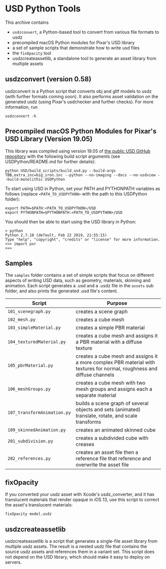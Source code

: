 # USD Python Tools

This archive contains
- `usdzconvert`, a Python-based tool to convert from various file formats to usdz
- precompiled macOS Python modules for Pixar's USD library
- a set of sample scripts that demonstrate how to write usd files
- the `fixOpacity` tool
- usdzcreateassetlib, a standalone tool to generate an asset library from multiple assets

## usdzconvert (version 0.58)

usdzconvert is a Python script that converts obj and gltf models to usdz (with further formats coming soon).
It also performs asset validation on the generated usdz (using Pixar's usdchecker and further checks).
For more information, run 

    usdzconvert -h

## Precompiled macOS Python Modules for Pixar's USD Library (Version 19.05)

This library was compiled using version 19.05 of [the public USD GitHub repository](http://openusd.org) with the following build script arguments (see USDPython/README.md for further details):

    python USD/build_scripts/build_usd.py --build-args TBB,extra_inc=big_iron.inc --python --no-imaging --docs --no-usdview --build-monolithic USDPython

To start using USD in Python, set your PATH and PYTHONPATH variables as follows (replace `<PATH_TO_USDPYTHON>` with the path to this USDPython folder):

    export PATH=$PATH:<PATH_TO_USDPYTHON>/USD
    export PYTHONPATH=$PYTHONPATH:<PATH_TO_USDPYTHON>/USD

You should then be able to start using the USD library in Python:

    > python     
    Python 2.7.10 (default, Feb 22 2019, 21:55:15) 
    Type "help", "copyright", "credits" or "license" for more information.
    >>> import pxr
    >>> 

## Samples

The `samples` folder contains a set of simple scripts that focus on different aspects of writing USD data, such as geometry, materials, skinning and animation. 
Each script generates a .usd and a .usdz file in the `assets` sub folder, and also prints the generated .usd file's content.

| Script | Purpose |
| ------ | --- |
| `101_scenegraph.py` | creates a scene graph |
| `102_mesh.py` | creates a cube mesh |
| `103_simpleMaterial.py` | creates a simple PBR material |
| `104_texturedMaterial.py` | creates a cube mesh and assigns it a PBR material with a diffuse texture |
| `105_pbrMaterial.py` | creates a cube mesh and assigns it a more complex PBR material with textures for normal, roughness and diffuse channels |
| `106_meshGroups.py` | creates a cube mesh with two mesh groups and assigns each a separate material |
| `107_transformAnimation.py` |  builds a scene graph of several objects and sets (animated) translate, rotate, and scale transforms |
| `109_skinnedAnimation.py` | creates an animated skinned cube |
| `201_subdivision.py` | creates a subdivided cube with creases |
| `202_references.py` | creates an asset file then a reference file that reference and overwrite the asset file|

## fixOpacity

If you converted your usdz asset with Xcode's usdz_converter, and it has translucent materials that render opaque in iOS 13, use this script to correct the asset's translucent materials:

    fixOpacity model.usdz

## usdzcreateassetlib

usdzcreateassetlib is a script that generates a single-file asset library from multiple usdz assets. The result is a nested usdz file that contains the source usdz assets and references them in a variant set.
This script does not depend on the USD library, which should make it easy to deploy on servers.

